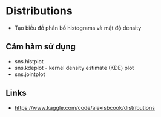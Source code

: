 
# Distributions
- Tạo biều đồ phân bố histograms và mật độ density

## Cám hàm sử dụng
- sns.histplot
- sns.kdeplot  - kernel density estimate (KDE) plot
- sns.jointplot

## Links
- https://www.kaggle.com/code/alexisbcook/distributions
